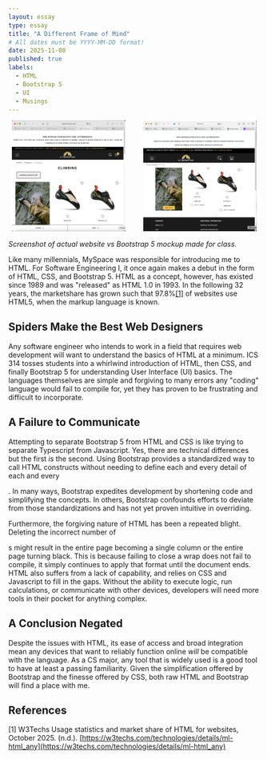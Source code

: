 ```yaml
---
layout: essay
type: essay
title: "A Different Frame of Mind"
# All dates must be YYYY-MM-DD format!
date: 2025-11-08
published: true
labels:
  - HTML
  - Bootstrap 5
  - UI
  - Musings
---
```


<p align="center">
  <img alt="Screenshot of website." src="./img/framework/ls-actual.png" width="45%">
&nbsp; &nbsp; &nbsp; &nbsp;
  <img alt="Screenshot of website mockup." src="./img/framework/ls-mockup.png" width="45%">
</p>

_Screenshot of actual website vs Bootstrap 5 mockup made for class._

Like many millennials, MySpace was responsible for introducing me to HTML. For Software Engineering I, it once again makes a debut in the form of HTML, CSS, and Bootstrap 5. HTML as a concept, however, has existed since 1989 and was "released" as HTML 1.0 in 1993. In the following 32 years, the marketshare has grown such that 97.8%[[1]](#1) of websites use HTML5, when the markup language is known.

## Spiders Make the Best Web Designers

Any software engineer who intends to work in a field that requires web development will want to understand the basics of HTML at a minimum. ICS 314 tosses students into a whirlwind introduction of HTML, then CSS, and finally Bootstrap 5 for understanding User Interface (UI) basics. The languages themselves are simple and forgiving to many errors any "coding" language would fail to compile for, yet they has proven to be frustrating and difficult to incorporate.

## A Failure to Communicate

Attempting to separate Bootstrap 5 from HTML and CSS is like trying to separate Typescript from Javascript. Yes, there are technical differences but the first _is_ the second. Using Bootstrap provides a standardized way to call HTML constructs without needing to define each and every detail of each and every <div>. In many ways, Bootstrap expedites development by shortening code and simplifying the concepts. In others, Bootstrap confounds efforts to deviate from those standardizations and has not yet proven intuitive in overriding.

Furthermore, the forgiving nature of HTML has been a repeated blight. Deleting the incorrect number of </div>s might result in the entire page becoming a single column or the entire page turning black. This is because failing to close a wrap does not fail to compile, it simply continues to apply that format until the document ends. HTML also suffers from a lack of capability, and relies on CSS and Javascript to fill in the gaps. Without the ability to execute logic, run calculations, or communicate with other devices, developers will need more tools in their pocket for anything complex.

## A Conclusion Negated

Despite the issues with HTML, its ease of access and broad integration mean any devices that want to reliably function online _will_ be compatible with the language. As a CS major, any tool that is widely used is a good tool to have at least a passing familiarity. Given the simplification offered by Bootstrap and the finesse offered by CSS, both raw HTML and Bootstrap will find a place with me.

## References
<a id="1">[1]</a>
W3Techs
Usage statistics and market share of HTML for websites, October 2025. (n.d.).
[https://w3techs.com/technologies/details/ml-html_any](https://w3techs.com/technologies/details/ml-html_any)
